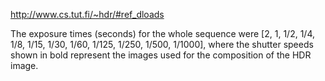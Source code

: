 http://www.cs.tut.fi/~hdr/#ref_dloads

The exposure times (seconds) for the whole sequence were [2, 1, 1/2, 1/4, 1/8, 1/15, 1/30, 1/60, 1/125, 1/250, 1/500, 1/1000], where the shutter speeds shown in bold represent the images used for the composition of the HDR image. 
